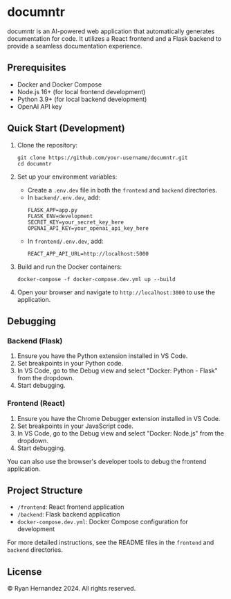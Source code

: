 # documntr

documntr is an AI-powered web application that automatically generates documentation for code. It utilizes a React frontend and a Flask backend to provide a seamless documentation experience.

## Prerequisites

- Docker and Docker Compose
- Node.js 16+ (for local frontend development)
- Python 3.9+ (for local backend development)
- OpenAI API key

## Quick Start (Development)

1. Clone the repository:
   ```
   git clone https://github.com/your-username/documntr.git
   cd documntr
   ```

2. Set up your environment variables:
   - Create a `.env.dev` file in both the `frontend` and `backend` directories.
   - In `backend/.env.dev`, add:
     ```
     FLASK_APP=app.py
     FLASK_ENV=development
     SECRET_KEY=your_secret_key_here
     OPENAI_API_KEY=your_openai_api_key_here
     ```
   - In `frontend/.env.dev`, add:
     ```
     REACT_APP_API_URL=http://localhost:5000
     ```

3. Build and run the Docker containers:
   ```
   docker-compose -f docker-compose.dev.yml up --build
   ```

4. Open your browser and navigate to `http://localhost:3000` to use the application.

## Debugging

### Backend (Flask)

1. Ensure you have the Python extension installed in VS Code.
2. Set breakpoints in your Python code.
3. In VS Code, go to the Debug view and select "Docker: Python - Flask" from the dropdown.
4. Start debugging.

### Frontend (React)

1. Ensure you have the Chrome Debugger extension installed in VS Code.
2. Set breakpoints in your JavaScript code.
3. In VS Code, go to the Debug view and select "Docker: Node.js" from the dropdown.
4. Start debugging.

You can also use the browser's developer tools to debug the frontend application.

## Project Structure

- `/frontend`: React frontend application
- `/backend`: Flask backend application
- `docker-compose.dev.yml`: Docker Compose configuration for development

For more detailed instructions, see the README files in the `frontend` and `backend` directories.

## License

© Ryan Hernandez 2024. All rights reserved.
